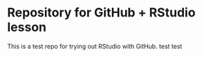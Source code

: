 # Repository for GitHub + RStudio lesson

This is a test repo for trying out RStudio with GitHub.
test
test
